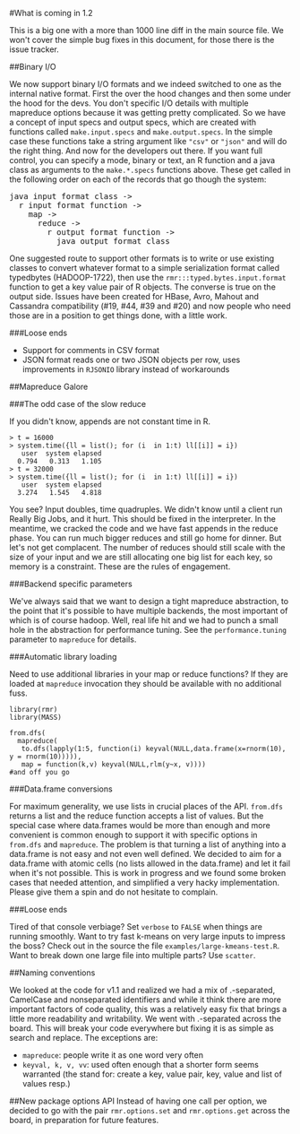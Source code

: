 #What is coming in 1.2

This is a big one with a more than 1000 line diff in the main source file. We won't cover the simple bug fixes in this document, for those there is the issue tracker.

##Binary I/O

We now support binary I/O formats and we indeed switched to one as the internal native format. First the over the hood changes and then some
under the hood for the devs. You don't specific I/O details with multiple mapreduce options because it was getting pretty complicated. So we
have a concept of input specs and output specs, which are created with functions called `make.input.specs` and `make.output.specs`. In the
simple case these functions take a string argument like `"csv"` or `"json"` and will do the right thing. And now for the developers out
there. If you want full control, you can specify a mode, binary or text, an R function and a java class as arguments to the `make.*.specs`
functions above. These get called in the following order on each of the records that go though the system: 

<pre>
java input format class -> 
  r input format function -> 
    map -> 
      reduce -> 
        r output format function -> 
          java output format class
</pre>

 One suggested route to support other formats
is to write or use existing classes to convert whatever format to a simple serialization format called typedbytes (HADOOP-1722), then use
the `rmr:::typed.bytes.input.format` function to get a key value pair of R objects. The converse is true on the output side. Issues have been
created for HBase, Avro, Mahout and Cassandra compatibility (#19, #44, #39 and #20) and now people who need those are in a position to get things done, with a little
work.


###Loose ends

* Support for comments in CSV format
* JSON format reads one or two JSON objects per row, uses improvements in `RJSONIO` library instead of workarounds


##Mapreduce Galore

###The odd case of the slow reduce
 
If you didn't know, appends are not constant time in R.

```
> t = 16000
> system.time({ll = list(); for (i  in 1:t) ll[[i]] = i})
   user  system elapsed 
  0.794   0.313   1.105 
> t = 32000
> system.time({ll = list(); for (i  in 1:t) ll[[i]] = i})
   user  system elapsed 
  3.274   1.545   4.818 
```

You see? Input doubles, time quadruples. We didn't know until a client run Really Big Jobs, and it hurt. This should be fixed in the
interpreter. In the meantime, we cracked the code and we have fast appends in the reduce phase. You can run much bigger reduces and still go
home for dinner. But let's not get complacent. The number of reduces should still scale with the size of your input and we are still
allocating one big list for each key, so memory is a constraint. These are the rules of engagement.

###Backend specific parameters

We've always said that we want to design a tight mapreduce abstraction, to the point that it's possible to have multiple backends, the most
important of which is of course hadoop. Well, real life hit and we had to punch a small hole in the abstraction for performance tuning. See the `performance.tuning` parameter to `mapreduce` for details.

###Automatic library loading

Need to use additional libraries in your map or reduce functions? If they are loaded at `mapreduce` invocation they should be available with
no additional fuss.

```
library(rmr)
library(MASS)

from.dfs(
  mapreduce(
   to.dfs(lapply(1:5, function(i) keyval(NULL,data.frame(x=rnorm(10), y = rnorm(10))))), 
   map = function(k,v) keyval(NULL,rlm(y~x, v))))
#and off you go
```

###Data.frame conversions

For maximum generality, we use lists in crucial places of the API. `from.dfs` returns a list and the reduce function accepts a list of
values. But the special case where data.frames would be more than enough and more convenient is common enough to support it with specific
options in `from.dfs` and `mapreduce`. The problem is that turning a list of anything into a data.frame is not easy and not even well
defined. We decided to aim for a data.frame with atomic cells (no lists allowed in the data.frame) and let it fail when it's not
possible. This is work in progress and we found some broken cases that needed attention, and simplified a very hacky implementation. Please
give them a spin and do not hesitate to complain.

###Loose ends

Tired of that console verbiage? Set `verbose` to `FALSE` when things are running smoothly. Want to try fast k-means on very large inputs to
impress the boss? Check out in the source the file `examples/large-kmeans-test.R`. Want to break down one large file into multiple parts?
Use `scatter`.


##Naming conventions

We looked at the code for v1.1 and realized we had a mix of .-separated, CamelCase and nonseparated identifiers and while it think there are
more important factors of code quality, this was a relatively easy fix that brings a little more readability and writability. We
went with .-separated across the board. This will break your code everywhere but fixing it is as simple as search and replace. The exceptions are:

* `mapreduce`: people write it as one word very often
* `keyval, k, v, vv`: used often enough that a shorter form seems warranted (the stand for: create a key, value pair, key, value and list of values resp.)

##New package options API
Instead of having one call per option, we decided to go with the pair `rmr.options.set` and `rmr.options.get` across the board, in
preparation for future features.
